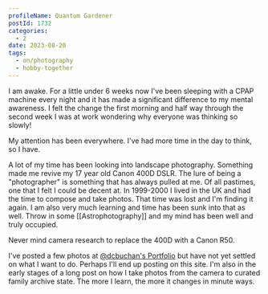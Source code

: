 ```yaml
---
profileName: Quantum Gardener
postId: 1732
categories:
  - 2
date: 2023-08-20
tags:
  - on/photography
  - hobby-together
---
```

I am awake. For a little under 6 weeks now I've been sleeping with a CPAP machine every night and it has made a significant difference to my mental awareness. I felt the change the first morning and half way through the second week I was at work wondering why everyone was thinking so slowly!

My attention has been everywhere. I've had more time in the day to think, so I have. 

A lot of my time has been looking into landscape photography. Something made me revive my 17 year old Canon 400D DSLR. The lure of being a "photographer" is something that has always pulled at me. Of all pastimes, one that I felt I could be decent at. In 1999-2000 I lived in the UK and had the time to compose and take photos. That time was lost and I'm finding it again. I am also very much learning and time has been sunk into that as well. Throw in some [[Astrophotography]] and my mind has been well and truly occupied.

Never mind camera research to replace the 400D with a Canon R50.

I've posted a few photos at [@dcbuchan's Portfolio](https://pixelfed.au/i/portfolio/dcbuchan) but have not yet settled on what I want to do. Perhaps I'll end up posting on this site. I'm also in the early stages of a long post on how I take photos from the camera to curated family archive state. The more I learn, the more it changes in minute ways.
